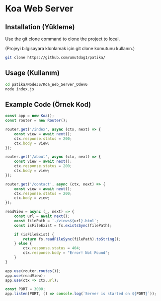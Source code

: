# Koa Web Server

## Installation (Yükleme)

Use the git clone command to clone the project to local.

(Projeyi bilgisayara klonlamak için git clone komutunu kullanın.)

```bash
git clone https://github.com/umutdag1/patika/
```

## Usage (Kullanım)

```bash
cd patika/NodeJS/Koa_Web_Server_Odev6
node index.js 
```

## Example Code (Örnek Kod)
```js
const app = new Koa();
const router = new Router();

router.get('/index', async (ctx, next) => {
    const view = await next();
    ctx.response.status = 200;
    ctx.body = view;
});

router.get('/about', async (ctx, next) => {
    const view = await next();
    ctx.response.status = 200;
    ctx.body = view;
});

router.get('/contact', async (ctx, next) => {
    const view = await next();
    ctx.response.status = 200;
    ctx.body = view;
});

readView = async (_, next) => {
    const url = await next();
    const filePath = `./views${url}.html`;
    const isFileExist = fs.existsSync(filePath);

    if (isFileExist) {
        return fs.readFileSync(filePath).toString();
    } else {
        ctx.response.status = 404;
        ctx.response.body = "Error! Not Found";
    }
}

app.use(router.routes());
app.use(readView);
app.use(ctx => ctx.url);

const PORT = 3000;
app.listen(PORT, () => console.log(`Server is started on ${PORT}`));
```
